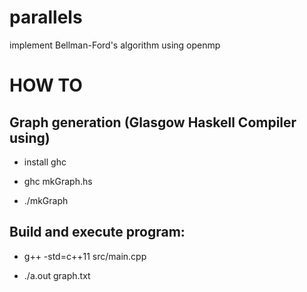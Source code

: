 # parallels
implement Bellman-Ford's algorithm using openmp

# HOW TO

## Graph generation (Glasgow Haskell Compiler using)

- install ghc

- ghc mkGraph.hs

- ./mkGraph


## Build and execute program:

- g++ -std=c++11 src/main.cpp

- ./a.out graph.txt
